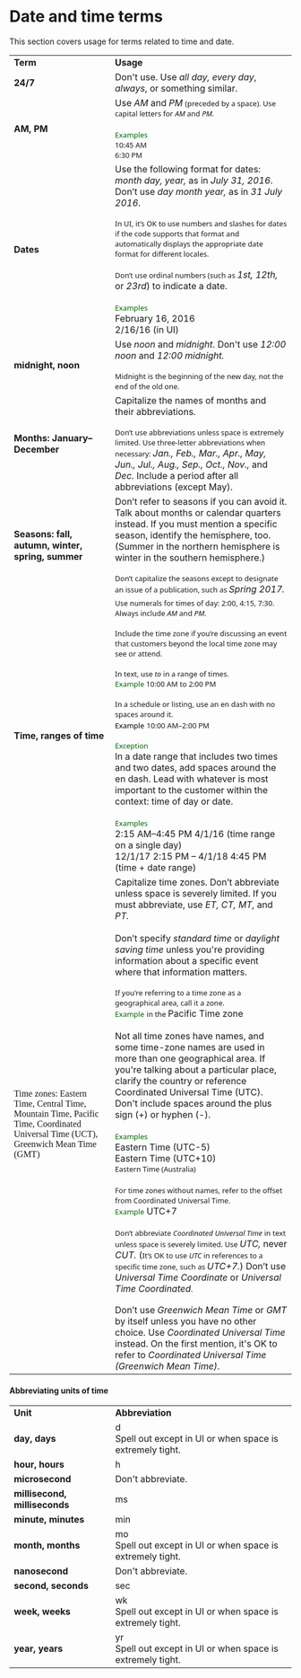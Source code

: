 ﻿# Date and time terms

This section covers usage for terms related to time and date.

<table>
<tbody>
<tr class="odd">
<td><b>Term</b></td>
<td><b>Usage</b></td>
</tr>
<tr class="even">
<td><div>
<b>24/7</b>
</div></td>
<td><div>
<div>
Don't use. Use <em>all day, every day</em>, <em>always</em>, or something similar.
</div>
</div></td>
</tr>
<tr class="odd">
<td><div>
<b>AM, PM</b>
</div></td>
<td><div>
Use <em>AM</em> and <em>PM</em> <span style="font-family: Segoe UI; font-size: small;">(preceded by a space). Use capital letters for <em>AM</em> and <em>PM.</em></span>
</div>
<br />

<div>
<span style="color: rgb(0, 0, 0); font-family: Segoe UI; font-size: small;"></span><span style="color: rgb(0, 102, 0); font-family: Segoe UI; font-size: small;">Examples</span><br />
<span style="font-family: Segoe UI; font-size: small;">10:45 AM<br />
6:30 PM</span>
</div></td>
</tr>
<tr class="even">
<td><b>Dates</b></td>
<td><div>
Use the following format for dates: <em>month day, year,</em> as in <em>July 31, 2016</em>. Don’t use <em>day month year,</em> as in <em>31 July 2016</em>.<br />
<span style="font-family: Segoe UI; font-size: small;"><br />
In UI, it’s OK to use numbers and slashes for dates if the code supports that format and automatically displays the appropriate date format for different locales. </span><br />
<span style="font-family: Segoe UI; font-size: small;"><br />
Don’t use ordinal numbers (such as </span><em>1st, 12th,</em> or <em>23rd</em>) to indicate a date.<br />

</div>
<br />

<div>
<span style="color: rgb(0, 102, 0); font-family: Segoe UI; font-size: small;">Examples</span>
</div>
<div>
February 16, 2016<br />
2/16/16 (in UI)
</div></td>
</tr>
<tr class="odd">
<td><b>midnight, noon</b></td>
<td><div>
Use <em>noon</em> and <em>midnight</em>. Don't use <em>12:00 noon</em> and <em>12:00 midnight.</em>
</div>
<div>
<span style="font-family: Segoe UI; font-size: small;"><br />
Midnight is the beginning of the new day, not the end of the old one.</span>
</div></td>
</tr>
<tr class="even">
<td><div>
<b>Months: January–December</b>
</div></td>
<td><div>
Capitalize the names of months and their abbreviations. 
</div>
<div>
<span style="font-family: Segoe UI; font-size: small;"><br />
Don’t use abbreviations unless space is extremely limited. Use three-letter abbreviations when necessary: </span><em>Jan., Feb., Mar., Apr., May, Jun., Jul., Aug., Sep., Oct., Nov.,</em> and <em>Dec.</em> Include a period after all abbreviations (except May).
</div></td>
</tr>
<tr class="odd">
<td><div>
<b>Seasons: fall, autumn, winter, spring, summer</b>
</div></td>
<td>Don’t refer to seasons if you can avoid it. Talk about months or calendar quarters instead. If you must mention a specific season, identify the hemisphere, too. (Summer in the northern hemisphere is winter in the southern hemisphere.) <span style="font-family: Segoe UI; font-size: small;"><br />
<br />
Don’t capitalize the seasons except to designate an issue of a publication, such as </span><em>Spring 2017.</em></td>
</tr>
<tr class="even">
<td><b>Time, ranges of time</b></td>
<td><div>
<span style="font-family: Segoe UI; font-size: small;">Use numerals for times of day: 2:00, 4:15, 7:30. Always include <em>AM</em> and <em>PM</em>.<br />
<br />
Include the time zone if you’re discussing an event that customers beyond the local time zone may see or attend.<br />
<br />
In text, use <em>to</em> in a range of times.<br />
</span><span style="color: rgb(0, 102, 0); font-family: Segoe UI; font-size: small;">Example</span><span style="font-family: Segoe UI; font-size: small;"> 10:00 AM to 2:00 PM<br />
<br />
In a schedule or listing, use an en dash with no spaces around it.<br />
</span><span style="color: rgb(0, 0, 0); font-family: Segoe UI; font-size: small;">Example</span> <span style="font-family: Segoe UI; font-size: small;">10:00 AM–2:00 PM<br />
<br />
</span><span style="color: rgb(0, 102, 0); font-family: Segoe UI; font-size: small;">Exception</span><span style="color: rgb(0, 0, 0); font-family: Segoe UI; font-size: small;"><br />
</span>In a date range that includes two times and two dates, add spaces around the en dash. Lead with whatever is most important to the customer within the context: time of day or date. <br />
<br />
<span style="color: rgb(0, 0, 0); font-family: Segoe UI; font-size: small;"></span><span style="color: rgb(0, 102, 0); font-family: Segoe UI; font-size: small;">Examples</span><br />
2:15 AM–4:45 PM 4/1/16 (time range on a single day)<br />
12/1/17 2:15 PM – 4/1/18 4:45 PM (time + date range)
</div></td>
</tr>
<tr class="odd">
<td><span style="font-family: Segoe UI;"><span style="font-family: Segoe UI Semibold;">Time zones: Eastern Time, Central Time, Mountain Time, Pacific Time, Coordinated Universal Time (UCT), Greenwich Mean Time (GMT)</span></span> </td>
<td><div>
Capitalize time zones. Don’t abbreviate unless space is severely limited. If you must abbreviate, use <em>ET, CT, MT,</em> and <em>PT.</em>
</div>
<div>
<br />
Don’t specify <em>standard time</em> or <em>daylight saving</em> <em>time</em> unless you're providing information about a specific event where that information matters. 
</div>
<div>
<span style="font-family: Segoe UI; font-size: small;"><span style="font-family: Segoe UI; font-size: small;"><br />
If you're referring to a time zone as a geographical area, call it a zone.<br />
</span></span><span style="color: rgb(0, 102, 0); font-family: Segoe UI; font-size: small;">Example</span> <span style="font-family: Segoe UI; font-size: small;">in the </span>Pacific Time zone <em></em>
</div>
<div>
<br />
Not all time zones have names, and some time-zone names are used in more than one geographical area. If you're talking about a particular place, clarify the country or reference Coordinated Universal Time (UTC). Don't include spaces around the plus sign (+) or hyphen (-).
</div>
<div>
<br />
<span style="color: rgb(0, 102, 0); font-family: Segoe UI; font-size: small;">Examples</span> <br />
Eastern Time (UTC-5)<br />
Eastern Time (UTC+10)<br />
<span style="font-family: Segoe UI; font-size: small;">Eastern Time (Australia)<br />
</span><em></em><br />
<em></em>
</div>
<div>
<span style="font-family: Segoe UI; font-size: small;">For time zones without names, refer to the offset from Coordinated Universal Time.<br />
</span><span style="color: rgb(0, 102, 0); font-family: Segoe UI; font-size: small;">Example</span> UTC+7<br />
<br />
<span style="font-family: Segoe UI; font-size: small;">Don’t abbreviate <em>Coordinated Universal Time</em> in text unless space is severely limited. Use </span><em>UTC,</em> never <em>CUT.</em> (<span style="font-family: Segoe UI; font-size: small;">It’s OK to use <em>UTC</em> in references to a specific time zone, such as </span><em>UTC+7.</em>) Don’t use <em>Universal Time Coordinate</em> or <em>Universal Time Coordinated</em><span style="font-family: Segoe UI; font-size: small;">.<br />
<br />
</span>Don’t use <em>Greenwich Mean Time</em> or <em>GMT</em> by itself unless you have no other choice. Use <em>Coordinated Universal Time</em> instead. On the first mention, it's OK to refer to <em>Coordinated Universal Time (Greenwich Mean Time)</em>.
</div></td>
</tr>
</tbody>
</table>

#### Abbreviating units of time

<table>
<tbody>
<tr class="odd">
<td><b>Unit</b></td>
<td><b>Abbreviation</b></td>
</tr>
<tr class="even">
<td><b>day, days</b></td>
<td>d<br />
Spell out except in UI or when space is extremely tight.</td>
</tr>
<tr class="odd">
<td><b>hour, hours</b></td>
<td>h</td>
</tr>
<tr class="even">
<td><b>microsecond </b></td>
<td>Don't abbreviate.</td>
</tr>
<tr class="odd">
<td><b>millisecond, milliseconds</b></td>
<td>ms</td>
</tr>
<tr class="even">
<td><b>minute, minutes</b></td>
<td>min</td>
</tr>
<tr class="odd">
<td><b>month, months</b></td>
<td>mo <br />
Spell out except in UI or when space is extremely tight.</td>
</tr>
<tr class="even">
<td><b>nanosecond</b></td>
<td>Don't abbreviate.</td>
</tr>
<tr class="odd">
<td><b>second, seconds</b></td>
<td>sec</td>
</tr>
<tr class="even">
<td><b>week, weeks</b></td>
<td>wk <br />
Spell out except in UI or when space is extremely tight.</td>
</tr>
<tr class="odd">
<td><b>year, years</b></td>
<td>yr <br />
Spell out except in UI or when space is extremely tight.</td>
</tr>
</tbody>
</table>
